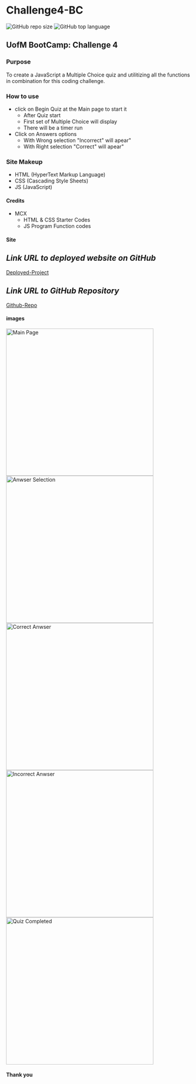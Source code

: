 # Challenge4-BC

![GitHub repo size](https://img.shields.io/github/repo-size/Maxamed-NCX/4-BootCamp-Web-APIs-Challenge-Code-Quiz)
![GitHub top language](https://img.shields.io/github/languages/top/Maxamed-NCX/4-BootCamp-Web-APIs-Challenge-Code-Quiz)

## UofM BootCamp: Challenge 4

### Purpose

To create a JavaScript a Multiple Choice quiz and utilitizing all the functions in combination for this coding challenge.

### How to use

- click on Begin Quiz at the Main page to start it
  - After Quiz start
  - First set of Multiple Choice will display
  - There will be a timer run
- Click on Answers options
  - With Wrong selection "Incorrect" will apear"
  - With Right selection "Correct" will apear"

### Site Makeup

- HTML (HyperText Markup Language)
- CSS (Cascading Style Sheets)
- JS (JavaScript)

#### Credits

- MCX
  - HTML & CSS Starter Codes
  - JS Program Function codes

#### Site

## **_Link URL to deployed website on GitHub_**
[Deployed-Project](https://Maxamed-NCX.github.io/4-BootCamp-Web-APIs-Challenge-Code-Quiz/)

## **_Link URL to GitHub Repository_**

[Github-Repo](https://github.com/Maxamed-NCX/4-BootCamp-Web-APIs-Challenge-Code-Quiz)

#### images

<img width="400" alt=" Main Page" src="https://raw.githubusercontent.com/Mcnoor/Challenge4-BC/main/Assest/1.%20Main-page.png">

<img width="400" alt="Anwser Selection " src="https://raw.githubusercontent.com/Mcnoor/Challenge4-BC/main/Assest/2.%20Anwser-selection.png">

<img width="400" alt="Correct Anwser" src="https://raw.githubusercontent.com/Mcnoor/Challenge4-BC/main/Assest/3.%20Correct-anwser.png">

<img width="400" alt="Incorrect Anwser" src="https://raw.githubusercontent.com/Mcnoor/Challenge4-BC/main/Assest/4.%20Incorrect-anwser.png">

<img width="400" alt="Quiz Completed" src="https://raw.githubusercontent.com/Mcnoor/Challenge4-BC/main/Assest/5.%20Quiz-complete.png">

#### Thank you
